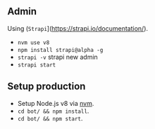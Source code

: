 ## Admin

Using (`Strapi`](https://strapi.io/documentation/).

- `nvm use v8`
- `npm install strapi@alpha -g`
- `strapi -v`
strapi new admin
- `strapi start`

## Setup production

- Setup Node.js v8 via [nvm](https://github.com/creationix/nvm).
- `cd bot/ && npm install`.
- `cd bot/ && npm start`.